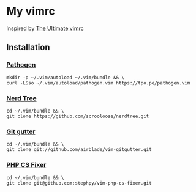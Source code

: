 # My vimrc
Inspired by [The Ultimate vimrc](https://github.com/amix/vimrc)

## Installation

### [Pathogen](https://github.com/tpope/vim-pathogen)
    mkdir -p ~/.vim/autoload ~/.vim/bundle && \
    curl -LSso ~/.vim/autoload/pathogen.vim https://tpo.pe/pathogen.vim

### [Nerd Tree](https://github.com/scrooloose/nerdtree)
    cd ~/.vim/bundle && \
    git clone https://github.com/scrooloose/nerdtree.git

### [Git gutter](https://github.com/airblade/vim-gitgutter)
    cd ~/.vim/bundle && \
    git clone git://github.com/airblade/vim-gitgutter.git

### [PHP CS Fixer](https://github.com/stephpy/vim-php-cs-fixer)
    cd ~/.vim/bundle && \
    git clone git@github.com:stephpy/vim-php-cs-fixer.git

